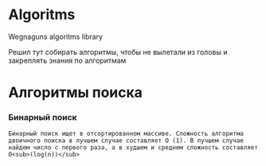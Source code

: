 # Algoritms
Wegnaguns algoritms library

Решил тут собирать алгоритмы, чтобы не вылетали из головы и закреплять знания по алгоритмам


# Алгоритмы поиска

### Бинарный поиск

`Бинарный поиск ищет в отсортированном массиве.
Сложность алгоритма двоичного поиска в лучшем случае составляет O (1). В лучшем случае найдем число с первого раза, а в худшем и среднем сложность составляет O<sub>(log(n))</sub>`

